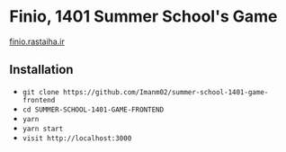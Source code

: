 # Finio, 1401 Summer School's Game

[finio.rastaiha.ir](https://finio.rastaiha.ir/)

## Installation

- `git clone https://github.com/Imanm02/summer-school-1401-game-frontend`
- `cd SUMMER-SCHOOL-1401-GAME-FRONTEND`
- `yarn`
- `yarn start`
- `visit http://localhost:3000`